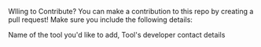 Wlling to Contribute? You can make a contribution to this repo by creating a pull request! Make sure you include the following details:

Name of the tool you'd like to add, Tool's developer contact details
